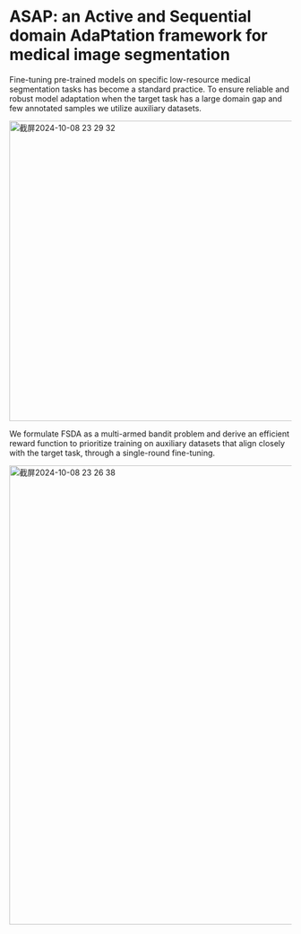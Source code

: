 # ASAP: an Active and Sequential domain AdaPtation framework for medical image segmentation



Fine-tuning pre-trained models on specific low-resource medical segmentation tasks has become a standard practice.
To ensure reliable and robust model adaptation when the target task has a large domain gap and few annotated samples we utilize auxiliary datasets.

<img width="535" alt="截屏2024-10-08 23 29 32" src="https://github.com/user-attachments/assets/d596ad07-c5d7-4236-ad24-13ff5f95738b">

We formulate FSDA as a multi-armed bandit problem and derive an efficient reward function to prioritize training on auxiliary datasets that align closely with the target task, through a single-round fine-tuning.

<img width="818" alt="截屏2024-10-08 23 26 38" src="https://github.com/user-attachments/assets/d5538a15-9384-434a-ad33-a0938bb5415e">
